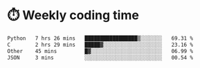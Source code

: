 
# :stopwatch: Weekly coding time
<!--START_SECTION:waka-->

```txt
Python   7 hrs 26 mins   █████████████████▒░░░░░░░   69.31 %
C        2 hrs 29 mins   █████▓░░░░░░░░░░░░░░░░░░░   23.16 %
Other    45 mins         █▓░░░░░░░░░░░░░░░░░░░░░░░   06.99 %
JSON     3 mins          ░░░░░░░░░░░░░░░░░░░░░░░░░   00.54 %
```

<!--END_SECTION:waka-->


<!-- <p> <img src="https://github-readme-stats.vercel.app/api?username=cozgerest&show_icons=true&hide_border=false" />  </p> -->


